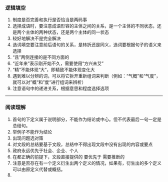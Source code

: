 
### 逻辑填空

1. 制度是否完善和执行是否恰当是两码事 
2. 选择成语时，要注意成语形容的主体之间的关系，是一个主体的不同状态，还是两个主体的两种状态，还是两个主体的同一状态
3. 较好地解决不是完全解决
4. 选词填空要注意前后语句的关系，是转折还是同义，选词要根据句子的语义来选择
5. “且”两侧连接的是不同方面的
6. “近年来”表示刚开始不久，需要使用“方兴未艾”
7. “精”不能体现“大”，即精致不能体现变化大
8. 遇到难以分辨的词，可以将它拆开重新组词来判断（例如：“气概”和“气度”，就可以对”概“和”度“进行组词来辨析）
9. 注意语句中的递进关系，根据意思和程度选择选项

<hr>

### 阅读理解

1. 首句的下定义属于说明部分，不能作为结论或中心。但不代表最后一句一定是总结句。
2. 举例子不能作为结论
3. 出现问题选对策
4. 对文段的总结要基于文段，总结中不得出现文段中没有出现的内容或要点
5. 政府永远优先于社会、企业、个人
6. 在都正确的前提下，文段直接提供的 要优先于 需要推断的
7. 注意是否存在有一个定义衍生出两个定义的情况，如果有，衍生出的多个定义可以由原定义代替或概括。
8. 
